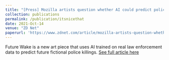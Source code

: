 ```yaml
---
title: "[Press] Mozilla artists question whether AI could predict police killings"
collection: publications
permalink: /publication/itsnicethat
date: 2021-Oct-14
venue: "ZD Net"
paperurl: 'https://www.zdnet.com/article/mozilla-artists-question-whether-ai-could-predict-police-killings/'
---
```

Future Wake is a new art piece that uses AI trained on real law enforcement data to predict future fictional police killings. 
[See full article here](https://www.zdnet.com/article/mozilla-artists-question-whether-ai-could-predict-police-killings/)
